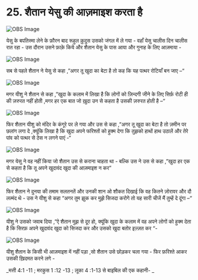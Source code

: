 # 25. शैतान येसु की आज़माइश करता है

![OBS Image](https://cdn.door43.org/obs/jpg/360px/obs-en-25-01.jpg)

येसु के बपतिस्मा लेने के फ़ौरन बाद रूहुल क़ुदुस उसको जंगल में ले गया - वहाँ येसु चालीस दिन चालीस रात रहा - उस दौरान उसने फ़ाक़े किये और शैतान येसु के पास आया और गुनाह के लिए आज़माया -  

![OBS Image](https://cdn.door43.org/obs/jpg/360px/obs-en-25-02.jpg)

सब से पहले शैतान ने येसु से कहा ,”अगर तू खुदा का बेटा है तो कह कि यह पत्थर रोटियाँ बन जाए –“ 

![OBS Image](https://cdn.door43.org/obs/jpg/360px/obs-en-25-03.jpg)

मगर यीशु ने शैतान से कहा ,”खुदा के कलाम में लिखा है कि लोगों को ज़िन्दगी जीने के लिए सिर्फ़ रोटी ही की  ज़रुरत नहीं होती ,मगर हर एक बात जो ख़ुदा उन से कहता है उसकी ज़रुरत होती है –“

![OBS Image](https://cdn.door43.org/obs/jpg/360px/obs-en-25-04.jpg)

फिर शैतान यीशु को मंदिर के कंगूरे पर ले गया और उस से कहा ,”अगर तू खुदा का बेटा है तो ज़मीन पर छलांग लगा दे ,क्यूंकि लिखा है कि खुदा अपने फरिश्तों को हुक्म देगा कि तुझको हाथों हाथ उठालें और तेरे पांव को पत्थर से ठेस न लगने पाएं  -“  

![OBS Image](https://cdn.door43.org/obs/jpg/360px/obs-en-25-05.jpg)

मगर येसु ने वह नहीं किया जो शैतान उस से कराना चाहता था - बल्कि उस ने उस से कहा ,”खुदा हर एक से कहता है कि तू अपने खुदावंद खुदा की आज़माइश न कर”   

![OBS Image](https://cdn.door43.org/obs/jpg/360px/obs-en-25-06.jpg)

फिर शैतान ने दुनया की तमाम सलतनतें और उनकी शान ओ शौकत दिखाई कि वह कितने ज़ोरावर और दौ लत्मंद थे - उस ने यीशु से कहा “अगर तुम झुक कर मुझे सिजदा करोगे तो यह सारी चीजें मैं तुम्हें दे दूंगा –“ 
  

![OBS Image](https://cdn.door43.org/obs/jpg/360px/obs-en-25-07.jpg)

यीशु ने उसको जवाब दिया ,”ऐ शैतान मुझ से दूर हो, क्यूंकि खुदा के कलाम में वह अपने लोगों को हुक्म देता है कि सिरफ़ अपने खुदावंद खुदा को सिजदा कर और उसको खुदा बतोर इज़्ज़त कर “-     

![OBS Image](https://cdn.door43.org/obs/jpg/360px/obs-en-25-08.jpg)

यीशु शैतान के किसी भी आज़माइश में नहीं पड़ा ,सो शैतान उसे छोड़कर चला गया - फिर फ़रिश्ते आकर उसकी ख़िदमत करने लगे -

_मत्ती 4:1 -11 ; मरकुस 1 :12 -13 ; लूका 4 :1-13 से बाइबिल की एक कहानी- _